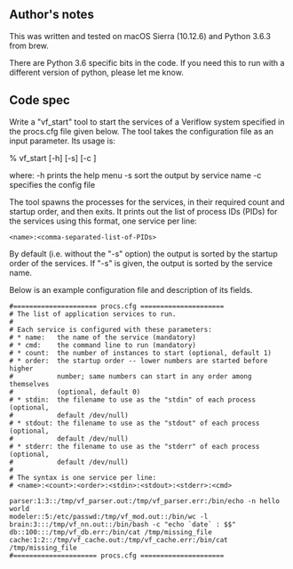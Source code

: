Author's notes
---------------

This was written and tested on macOS Sierra (10.12.6) and Python 3.6.3 from brew.

There are Python 3.6 specific bits in the code.  If you need this to run with a different version of python, 
please let me know.

Code spec
---------

Write a "vf_start" tool to start the services of a Veriflow system
specified in the procs.cfg file given below.  The tool takes the
configuration file as an input parameter.  Its usage is:

% vf_start [-h] [-s] [-c <config-file>]

where:
  -h   prints the help menu
  -s   sort the output by service name
  -c   specifies the config file

The tool spawns the processes for the services, in their required
count and startup order, and then exits.  It prints out the list of
process IDs (PIDs) for the services using this format, one service
per line:

~~~
<name>:<comma-separated-list-of-PIDs> 
~~~

By default (i.e. without the "-s" option) the output is sorted by the
startup order of the services.  If "-s" is given, the output is sorted
by the service name.

Below is an example configuration file and description of its fields.

~~~
#===================== procs.cfg =====================
# The list of application services to run.
#
# Each service is configured with these parameters:
# * name:   the name of the service (mandatory)
# * cmd:    the command line to run (mandatory)
# * count:  the number of instances to start (optional, default 1)
# * order:  the startup order -- lower numbers are started before higher
#           number; same numbers can start in any order among themselves
#           (optional, default 0)
# * stdin:  the filename to use as the "stdin" of each process (optional,
#           default /dev/null)
# * stdout: the filename to use as the "stdout" of each process (optional,
#           default /dev/null)
# * stderr: the filename to use as the "stderr" of each process (optional,
#           default /dev/null)
#
# The syntax is one service per line:
# <name>:<count>:<order>:<stdin>:<stdout>:<stderr>:<cmd>

parser:1:3::/tmp/vf_parser.out:/tmp/vf_parser.err:/bin/echo -n hello world
modeler::5:/etc/passwd:/tmp/vf_mod.out::/bin/wc -l
brain:3:::/tmp/vf_nn.out::/bin/bash -c "echo `date` : $$"
db::100:::/tmp/vf_db.err:/bin/cat /tmp/missing_file
cache:1:2::/tmp/vf_cache.out:/tmp/vf_cache.err:/bin/cat /tmp/missing_file
#===================== procs.cfg =====================
~~~